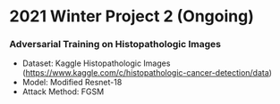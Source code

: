 # 2021 Winter Project 2 (Ongoing)
### Adversarial Training on Histopathologic Images
* Dataset: Kaggle Histopathologic Images (https://www.kaggle.com/c/histopathologic-cancer-detection/data)
* Model: Modified Resnet-18
* Attack Method: FGSM

